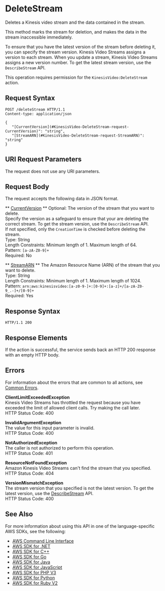# DeleteStream<a name="API_DeleteStream"></a>

Deletes a Kinesis video stream and the data contained in the stream\. 

This method marks the stream for deletion, and makes the data in the stream inaccessible immediately\.

 

 To ensure that you have the latest version of the stream before deleting it, you can specify the stream version\. Kinesis Video Streams assigns a version to each stream\. When you update a stream, Kinesis Video Streams assigns a new version number\. To get the latest stream version, use the `DescribeStream` API\. 

This operation requires permission for the `KinesisVideo:DeleteStream` action\.

## Request Syntax<a name="API_DeleteStream_RequestSyntax"></a>

```
POST /deleteStream HTTP/1.1
Content-type: application/json

{
   "[CurrentVersion](#KinesisVideo-DeleteStream-request-CurrentVersion)": "string",
   "[StreamARN](#KinesisVideo-DeleteStream-request-StreamARN)": "string"
}
```

## URI Request Parameters<a name="API_DeleteStream_RequestParameters"></a>

The request does not use any URI parameters\.

## Request Body<a name="API_DeleteStream_RequestBody"></a>

The request accepts the following data in JSON format\.

 ** [CurrentVersion](#API_DeleteStream_RequestSyntax) **   <a name="KinesisVideo-DeleteStream-request-CurrentVersion"></a>
Optional: The version of the stream that you want to delete\.   
Specify the version as a safeguard to ensure that your are deleting the correct stream\. To get the stream version, use the `DescribeStream` API\.  
If not specified, only the `CreationTime` is checked before deleting the stream\.  
Type: String  
Length Constraints: Minimum length of 1\. Maximum length of 64\.  
Pattern: `[a-zA-Z0-9]+`   
Required: No

 ** [StreamARN](#API_DeleteStream_RequestSyntax) **   <a name="KinesisVideo-DeleteStream-request-StreamARN"></a>
The Amazon Resource Name \(ARN\) of the stream that you want to delete\.   
Type: String  
Length Constraints: Minimum length of 1\. Maximum length of 1024\.  
Pattern: `arn:aws:kinesisvideo:[a-z0-9-]+:[0-9]+:[a-z]+/[a-zA-Z0-9_.-]+/[0-9]+`   
Required: Yes

## Response Syntax<a name="API_DeleteStream_ResponseSyntax"></a>

```
HTTP/1.1 200
```

## Response Elements<a name="API_DeleteStream_ResponseElements"></a>

If the action is successful, the service sends back an HTTP 200 response with an empty HTTP body\.

## Errors<a name="API_DeleteStream_Errors"></a>

For information about the errors that are common to all actions, see [Common Errors](CommonErrors.md)\.

 **ClientLimitExceededException**   
Kinesis Video Streams has throttled the request because you have exceeded the limit of allowed client calls\. Try making the call later\.  
HTTP Status Code: 400

 **InvalidArgumentException**   
The value for this input parameter is invalid\.  
HTTP Status Code: 400

 **NotAuthorizedException**   
The caller is not authorized to perform this operation\.  
HTTP Status Code: 401

 **ResourceNotFoundException**   
Amazon Kinesis Video Streams can't find the stream that you specified\.  
HTTP Status Code: 404

 **VersionMismatchException**   
The stream version that you specified is not the latest version\. To get the latest version, use the [DescribeStream](https://docs.aws.amazon.com/kinesisvideostreams/latest/dg/API_DescribeStream.html) API\.  
HTTP Status Code: 400

## See Also<a name="API_DeleteStream_SeeAlso"></a>

For more information about using this API in one of the language\-specific AWS SDKs, see the following:
+  [AWS Command Line Interface](https://docs.aws.amazon.com/goto/aws-cli/kinesisvideo-2017-09-30/DeleteStream) 
+  [AWS SDK for \.NET](https://docs.aws.amazon.com/goto/DotNetSDKV3/kinesisvideo-2017-09-30/DeleteStream) 
+  [AWS SDK for C\+\+](https://docs.aws.amazon.com/goto/SdkForCpp/kinesisvideo-2017-09-30/DeleteStream) 
+  [AWS SDK for Go](https://docs.aws.amazon.com/goto/SdkForGoV1/kinesisvideo-2017-09-30/DeleteStream) 
+  [AWS SDK for Java](https://docs.aws.amazon.com/goto/SdkForJava/kinesisvideo-2017-09-30/DeleteStream) 
+  [AWS SDK for JavaScript](https://docs.aws.amazon.com/goto/AWSJavaScriptSDK/kinesisvideo-2017-09-30/DeleteStream) 
+  [AWS SDK for PHP V3](https://docs.aws.amazon.com/goto/SdkForPHPV3/kinesisvideo-2017-09-30/DeleteStream) 
+  [AWS SDK for Python](https://docs.aws.amazon.com/goto/boto3/kinesisvideo-2017-09-30/DeleteStream) 
+  [AWS SDK for Ruby V2](https://docs.aws.amazon.com/goto/SdkForRubyV2/kinesisvideo-2017-09-30/DeleteStream) 